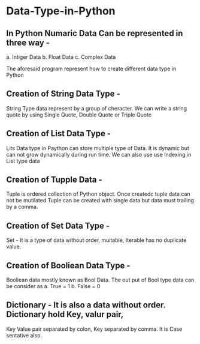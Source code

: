 # Data-Type-in-Python

## In Python Numaric Data Can be represented in three way - 
  a. Intiger Data
  b. Float Data 
  c. Complex Data
 
The aforesaid program represent how to create different data type in Python

## Creation of String Data Type - 

String Type data represent by a group of cheracter.
We can write a string quote by using Single Quote, Double Quote or Triple Quote 


## Creation of List Data Type - 

Lits Data type in Paython can store multiple type of Data. 
It is dynamic but can not grow dynamically during run time.
We can also use use Indexing in List type data

## Creation of Tupple Data - 

Tuple is ordered collection of Python object. Once createdc tuple data can not be mutilated
Tuple can be created with single data but data must trailing by a comma.

## Creation of Set Data Type - 

Set - It is a type of data without order, muitable, Iterable has no duplicate value.

## Creation of Booliean Data Type - 

Booliean data mostly known as Bool Data.
The out put of Bool type data can be consider as 
    a. True = 1
    b. False = 0
    
## Dictionary - It is also a data without order. Dictionary hold Key, valur pair, 
Key Value pair separated by colon, Key separated by comma. It is Case sentative also.
